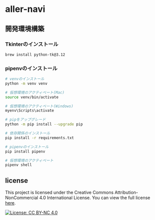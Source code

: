 # aller-navi

## 開発環境構築
### Tkinterのインストール
```bash
brew install python-tk@3.12
```

### pipenvのインストール
```bash
# venvのインストール
python -m venv venv

# 仮想環境のアクティベート(Mac)
source venv/bin/activate

# 仮想環境のアクティベート(Windows)
myenv\Scripts\activate

# pipをアップグレード
python -m pip install --upgrade pip

# 依存関係のインストール
pip install -r requirements.txt

# pipenvのインストール
pip install pipenv

# 仮想環境のアクティベート
pipenv shell
```

## license
This project is licensed under the Creative Commons Attribution-NonCommercial 4.0 International License. You can view the full license [here](https://creativecommons.org/licenses/by-nc/4.0/legalcode).

[![License: CC BY-NC 4.0](https://img.shields.io/badge/License-CC%20BY--NC%204.0-lightgrey.svg)](https://creativecommons.org/licenses/by-nc/4.0/)

